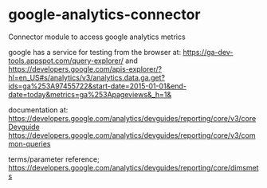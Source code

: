 # google-analytics-connector
Connector module to access google analytics metrics

google has a service for testing from the browser at:
https://ga-dev-tools.appspot.com/query-explorer/
and 
https://developers.google.com/apis-explorer/?hl=en_US#s/analytics/v3/analytics.data.ga.get?ids=ga%253A97455722&start-date=2015-01-01&end-date=today&metrics=ga%253Apageviews&_h=1&

documentation at:
https://developers.google.com/analytics/devguides/reporting/core/v3/coreDevguide
https://developers.google.com/analytics/devguides/reporting/core/v3/common-queries

terms/parameter reference;
https://developers.google.com/analytics/devguides/reporting/core/dimsmets

